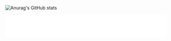 

</p>

![Anurag's GitHub stats](https://github-readme-stats.vercel.app/api?username=mehr32\&show_icons=true\&theme=radical)

<p align="center">
 <img  src="https://raw.githubusercontent.com/mehr32/mehr32/2901754e142196e56dc23c85d2c66bfe577e8fac/n.svg" align="center" alt="GitHub Readme Stats" />
</p>
